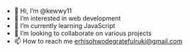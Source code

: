 - 👋 Hi, I’m @kewwy11
- 👀 I’m interested in web development
- 🌱 I’m currently learning JavaScript
- 💞️ I’m looking to collaborate on various projects
- 📫 How to reach me erhisohwodegratefulruki@gmail.com

<!---
kewwy11/kewwy11 is a ✨ special ✨ repository because its `README.md` (this file) appears on your GitHub profile.
You can click the Preview link to take a look at your changes.
--->
